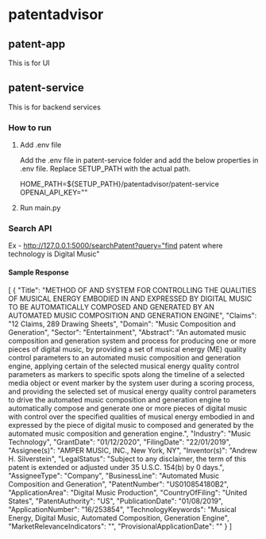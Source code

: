 # patentadvisor

## patent-app 
This is for UI 

## patent-service 
This is for backend services

### How to run 

1. Add .env file

   Add the .env file in patent-service folder and add the below properties in .env file. Replace SETUP_PATH with the actual path. 

     HOME_PATH=${SETUP_PATH}/patentadvisor/patent-service
     OPENAI_API_KEY=""

2. Run main.py  

### Search API 

Ex - http://127.0.0.1:5000/searchPatent?query="find patent where technology is Digital Music"

#### Sample Response 
[
{
"Title": "METHOD OF AND SYSTEM FOR CONTROLLING THE QUALITIES OF MUSICAL ENERGY EMBODIED IN AND EXPRESSED BY DIGITAL
MUSIC TO BE AUTOMATICALLY COMPOSED AND GENERATED BY AN AUTOMATED MUSIC COMPOSITION AND GENERATION ENGINE",
"Claims": "12 Claims, 289 Drawing Sheets",
"Domain": "Music Composition and Generation",
"Sector": "Entertainment",
"Abstract": "An automated music composition and generation system and process for producing one or more pieces of
digital music, by providing a set of musical energy (ME) quality control parameters to an automated music composition
and generation engine, applying certain of the selected musical energy quality control parameters as markers to specific
spots along the timeline of a selected media object or event marker by the system user during a scoring process, and
providing the selected set of musical energy quality control parameters to drive the automated music composition and
generation engine to automatically compose and generate one or more pieces of digital music with control over the
specified qualities of musical energy embodied in and expressed by the piece of digital music to composed and generated
by the automated music composition and generation engine.",
"Industry": "Music Technology",
"GrantDate": "01/12/2020",
"FilingDate": "22/01/2019",
"Assignee(s)": "AMPER MUSIC, INC., New York, NY",
"Inventor(s)": "Andrew H. Silverstein",
"LegalStatus": "Subject to any disclaimer, the term of this patent is extended or adjusted under 35 U.S.C. 154(b) by 0
days.",
"AssigneeType": "Company",
"BusinessLine": "Automated Music Composition and Generation",
"PatentNumber": "US010854180B2",
"ApplicationArea": "Digital Music Production",
"CountryOfFiling": "United States",
"PatentAuthority": "US",
"PublicationDate": "01/08/2019",
"ApplicationNumber": "16/253854",
"TechnologyKeywords": "Musical Energy, Digital Music, Automated Composition, Generation Engine",
"MarketRelevanceIndicators": "",
"ProvisionalApplicationDate": ""
}
]
